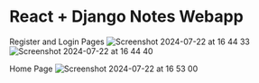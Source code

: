 # React + Django Notes Webapp

Register and Login Pages
![Screenshot 2024-07-22 at 16 44 33](https://github.com/user-attachments/assets/3fb5aef1-4611-428b-b54d-0302fa3b13e3)
![Screenshot 2024-07-22 at 16 44 40](https://github.com/user-attachments/assets/e3038718-4c8c-4e45-ba2e-a63e406ca9c5)

Home Page
![Screenshot 2024-07-22 at 16 53 00](https://github.com/user-attachments/assets/80f38c35-6547-47d5-b16a-ca8bc0cf7051)
